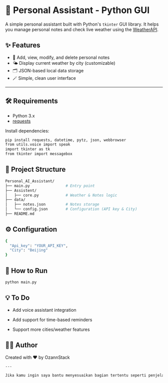 # 🧠 Personal Assistant - Python GUI

A simple personal assistant built with Python's `tkinter` GUI library. It helps you manage personal notes and check live weather using the [WeatherAPI](https://www.weatherapi.com/).

## ✨ Features

- 📝 Add, view, modify, and delete personal notes
- 🌤️ Display current weather by city (customizable)
- 🗂️ JSON-based local data storage
- 🪄 Simple, clean user interface

---

## 🛠️ Requirements

- Python 3.x
- [requests](https://pypi.org/project/requests/)

Install dependencies:
```bash
pip install requests, datetime, pytz, json, webbrowser
from utils.voice import speak
import tkinter as tk
from tkinter import messagebox
```
## 📁 Project Structure
```bash
Personal_AI_Assistant/
├── main.py                # Entry point
├── Assistent/
│   ├── core.py            # Weather & Notes logic
├── data/
│   ├── notes.json         # Notes storage
│   └── config.json        # Configuration (API key & City)
├── README.md
```
## ⚙️ Configuration
```bash
{
  "Api_key": "YOUR_API_KEY",
  "City": "Beijing"
}
```
## 🚀 How to Run
```bash
python main.py
```
## 💡 To Do
- Add voice assistant integration

- Add support for time-based reminders

- Support more cities/weather features

## 🙋‍♂️ Author
Created with ❤️ by OzannStack

```bash
---

Jika kamu ingin saya bantu menyesuaikan bagian tertentu seperti penjelasan kode `main.py` atau `core.py`, atau menambahkan badge CI atau screenshot, cukup beri tahu ya.
```



